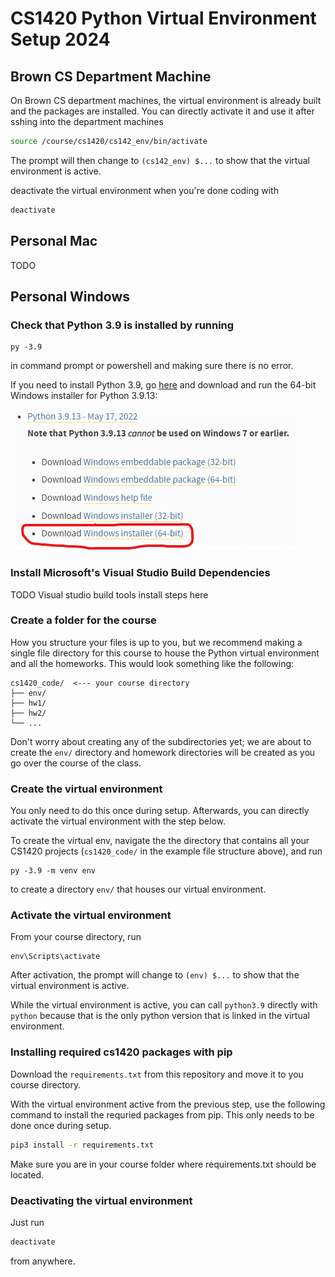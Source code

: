 # CS1420 Python Virtual Environment Setup 2024

## Brown CS Department Machine
On Brown CS department machines, the virtual environment is already built and the packages are installed. You can directly activate it and use it after sshing into the department machines

```bash
source /course/cs1420/cs142_env/bin/activate
```

The prompt will then change to `(cs142_env) $...` to show that the virtual environment is active.

deactivate the virtual environment when you're done coding with
```bash
deactivate
```

## Personal Mac
TODO

## Personal Windows
### Check that Python 3.9 is installed by running
```
py -3.9
```
in command prompt or powershell and making sure there is no error.

If you need to install Python 3.9, go <a href="https://www.python.org/downloads/windows/">here</a> and download and run the 64-bit Windows installer for Python 3.9.13:

![The correct download link for Python 3.9.13 on Windows](imgs/windows_python_install_ss.png)

### Install Microsoft's Visual Studio Build Dependencies
TODO Visual studio build tools install steps here

### Create a folder for the course
How you structure your files is up to you, but we recommend making a single file directory for this course to house the Python virtual environment and all the homeworks.  This would look something like the following:
```
cs1420_code/  <--- your course directory
├── env/
├── hw1/
├── hw2/
└── ...
```
Don't worry about creating any of the subdirectories yet; we are about to create the `env/` directory and homework directories will be created as you go over the course of the class.

### Create the virtual environment
You only need to do this once during setup. Afterwards, you can directly activate the virtual environment with the step below.

To create the virtual env, navigate the the directory that contains all your CS1420 projects (`cs1420_code/` in the example file structure above), and run
```
py -3.9 -m venv env
```
to create a directory `env/` that houses our virtual environment.

### Activate the virtual environment
From your course directory, run
```
env\Scripts\activate
```
After activation, the prompt will change to `(env) $...` to show that the virtual environment is active.

While the virtual environment is active, you can call `python3.9` directly with `python` because that is the only python version that is linked in the virtual environment.

### Installing required cs1420 packages with pip
Download the `requirements.txt` from this repository and move it to you course directory.

With the virtual environment active from the previous step, use the following command to install the requried packages from pip.  This only needs to be done once during setup.
```bash
pip3 install -r requirements.txt
```
Make sure you are in your course folder where requirements.txt should be located.

### Deactivating the virtual environment
Just run
```bash
deactivate
```
from anywhere.
